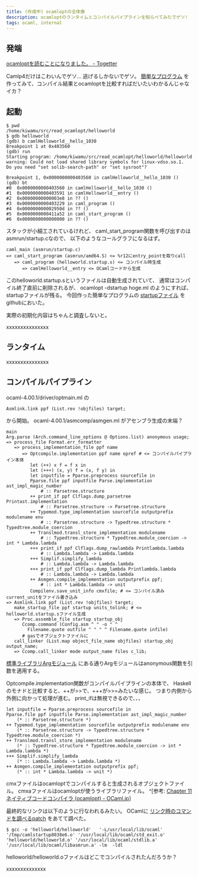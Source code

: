 ```yaml
---
title: (作成中) ocamloptの全体像
description: ocamloptのランタイムとコンパイルパイプラインを知らべてみたでゲソ!
tags: ocaml, internal
---
```


## 発端

[ocamloptを読むことになりました。 - Togetter](http://togetter.com/li/450580)

Camlp4だけはこわいんでゲソ...
逃げるしかないでゲソ。
[簡単なプログラム](https://github.com/master-q/read_ocamlopt/)
を作ってみて、コンパイル結果とocamloptを比較すればだいたいわかるんじゃなイカ？

## 起動

~~~
$ pwd
/home/kiwamu/src/read_ocamlopt/helloworld
$ gdb helloworld
(gdb) b camlHelloworld__hello_1030
Breakpoint 1 at 0x403560
(gdb) run
Starting program: /home/kiwamu/src/read_ocamlopt/helloworld/helloworld
warning: Could not load shared library symbols for linux-vdso.so.1.
Do you need "set solib-search-path" or "set sysroot"?

Breakpoint 1, 0x0000000000403560 in camlHelloworld__hello_1030 ()
(gdb) bt
#0  0x0000000000403560 in camlHelloworld__hello_1030 ()
#1  0x0000000000403591 in camlHelloworld__entry ()
#2  0x00000000000003e8 in ?? ()
#3  0x0000000000403229 in caml_program ()
#4  0x000000000002950d in ?? ()
#5  0x0000000000411a52 in caml_start_program ()
#6  0x0000000000000000 in ?? ()
~~~

スタックが小細工されているけれど、
caml_start_program関数を呼び出すのはasmrun/startup.cなので、
以下のようなコールグラフになるはず。

~~~
caml_main (asmrun/startup.c)
=> caml_start_program (asmrun/amd64.S) <= %r12にentry_pointを取りcall
   => caml_program (helloworld.startup.s) <= コンパイル時生成
      => camlHelloworld__entry <= OCamlコードから生成
~~~

このhelloworld.startup.sというファイルは自動生成されていて、
通常はコンパイル終了直前に削除されるが、
ocamlopt -dstartup hoge.ml のようにすれば、startupファイルが残る。
今回作った簡単なプログラムの
[startupファイル](https://github.com/master-q/read_ocamlopt/blob/master/helloworld/helloworld.startup.s)
をgithubにおいた。

実際の初期化内容はちゃんと調査しないと。

xxxxxxxxxxxxxxx

## ランタイム

xxxxxxxxxxxxxxx

## コンパイルパイプライン

ocaml-4.00.1/driver/optmain.ml の

~~~
Asmlink.link ppf (List.rev !objfiles) target;
~~~

から開始。
ocaml-4.00.1/asmcomp/asmgen.ml がアセンブラ生成の末端？

~~~
main
Arg.parse (Arch.command_line_options @ Options.list) anonymous usage;
=> process_file Format.err_formatter
   => process_implementation_file ppf name
      => Optcompile.implementation ppf name opref # <= コンパイルパイプライン本体
         let (++) x f = f x in
         let (+++) (x, y) f = (x, f y) in
         let inputfile = Pparse.preprocess sourcefile in
         Pparse.file ppf inputfile Parse.implementation ast_impl_magic_number
             # :: Parsetree.structure
         ++ print_if ppf Clflags.dump_parsetree Printast.implementation
             # :: Parsetree.structure -> Parsetree.structure
         ++ Typemod.type_implementation sourcefile outputprefix modulename env
             # :: Parsetree.structure -> Typedtree.structure * Typedtree.module_coercion
         ++ Translmod.transl_store_implementation modulename
             # :: Typedtree.structure * Typedtree.module_coercion -> int * Lambda.lambda
         +++ print_if ppf Clflags.dump_rawlambda Printlambda.lambda
             # :: Lambda.lambda -> Lambda.lambda
         +++ Simplif.simplify_lambda
             # :: Lambda.lambda -> Lambda.lambda
         +++ print_if ppf Clflags.dump_lambda Printlambda.lambda
             # :: Lambda.lambda -> Lambda.lambda
         ++ Asmgen.compile_implementation outputprefix ppf;
             # :: int * Lambda.lambda -> unit
         Compilenv.save_unit_info cmxfile; # <= コンパイル済みcurrent_unitをファイル書き込み
=> Asmlink.link ppf (List.rev !objfiles) target;
   make_startup_file ppf startup units_tolink; # <= helloworld.startup.sファイル生成
   => Proc.assemble_file startup startup_obj
      Ccomp.command (Config.asm ^ " -o " ^
        Filename.quote outfile ^ " " ^ Filename.quote infile)
      # gasでオブジェクトファイルに
   call_linker (List.map object_file_name objfiles) startup_obj output_name;
   => Ccomp.call_linker mode output_name files c_lib;
~~~

[標準ライブラリArgモジュール](http://ocaml.jp/Arg) にある通りArgモジュールはanonymous関数を引数を適用する。

Optcompile.implementation関数がコンパイルパイプラインの本体で、
Haskellのモナドと比較すると、++が>>で、+++が>>=みたいな感じ。
つまり内側から外側に向かって処理が進む。
print_ifは無視できるので、、、

~~~ {.ocaml}
let inputfile = Pparse.preprocess sourcefile in
Pparse.file ppf inputfile Parse.implementation ast_impl_magic_number
    (* :: Parsetree.structure *)
++ Typemod.type_implementation sourcefile outputprefix modulename env
    (* :: Parsetree.structure -> Typedtree.structure * Typedtree.module_coercion *)
++ Translmod.transl_store_implementation modulename
    (* :: Typedtree.structure * Typedtree.module_coercion -> int * Lambda.lambda *)
+++ Simplif.simplify_lambda
    (* :: Lambda.lambda -> Lambda.lambda *)
++ Asmgen.compile_implementation outputprefix ppf;
    (* :: int * Lambda.lambda -> unit *)
~~~

cmxファイルはocamloptでコンパイルすると生成されるオブジェクトファイル。
cmxaファイルはocamloptが使うライブラリファイル。
^[参考: [Chapter 11 ネイティブコードコンパイラ (ocamlopt) - OCaml.jp](http://ocaml.jp/Chapter%2011%20%E3%83%8D%E3%82%A4%E3%83%86%E3%82%A3%E3%83%96%E3%82%B3%E3%83%BC%E3%83%89%E3%82%B3%E3%83%B3%E3%83%91%E3%82%A4%E3%83%A9%20(ocamlopt))]

最終的なリンクは以下のように行なわれるみたい。
OCamlに
[リンク時のコマンドを調べるpatch](https://github.com/master-q/read_ocamlopt/blob/master/ocaml4.00.1_show_linker.patch)
をあてて調べた。

~~~
$ gcc -o 'helloworld/helloworld'   '-L/usr/local/lib/ocaml'  '/tmp/camlstartup8038e6.o' '/usr/local/lib/ocaml/std_exit.o' 'helloworld/helloworld.o' '/usr/local/lib/ocaml/stdlib.a' '/usr/local/lib/ocaml/libasmrun.a' -lm  -ldl
~~~

helloworld/helloworld.oファイルはどこでコンパイルされたんだろうか？

xxxxxxxxxxxxxx
